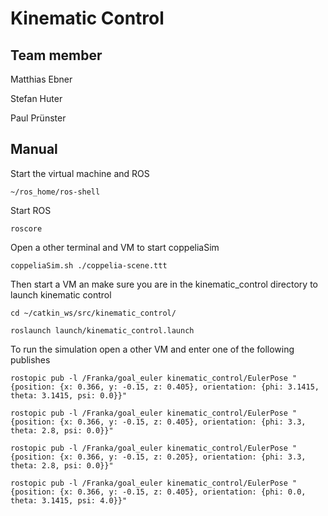 # Kinematic Control
## Team member
Matthias Ebner

Stefan Huter

Paul Prünster

## Manual

Start the virtual machine and ROS
```shell
~/ros_home/ros-shell
```
Start ROS
```shell
roscore
```
Open a other terminal and VM to start coppeliaSim
```shell
coppeliaSim.sh ./coppelia-scene.ttt
```

Then start a VM an make sure you are in the kinematic_control directory to launch kinematic control
```shell
cd ~/catkin_ws/src/kinematic_control/
```
```shell
roslaunch launch/kinematic_control.launch
```

To run the simulation open a other VM and enter one of the following publishes
```shell
rostopic pub -l /Franka/goal_euler kinematic_control/EulerPose "{position: {x: 0.366, y: -0.15, z: 0.405}, orientation: {phi: 3.1415, theta: 3.1415, psi: 0.0}}"

rostopic pub -l /Franka/goal_euler kinematic_control/EulerPose "{position: {x: 0.366, y: -0.15, z: 0.405}, orientation: {phi: 3.3, theta: 2.8, psi: 0.0}}"

rostopic pub -l /Franka/goal_euler kinematic_control/EulerPose "{position: {x: 0.366, y: -0.15, z: 0.205}, orientation: {phi: 3.3, theta: 2.8, psi: 0.0}}"

rostopic pub -l /Franka/goal_euler kinematic_control/EulerPose "{position: {x: 0.366, y: -0.15, z: 0.405}, orientation: {phi: 0.0, theta: 3.1415, psi: 4.0}}"
```